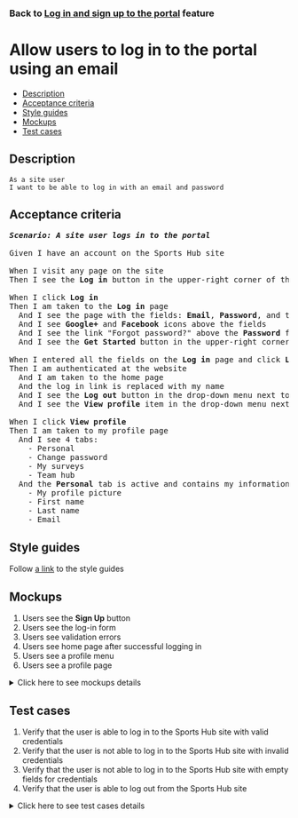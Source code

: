 ### Back to [Log in and sign up to the portal](../../README.md) feature

# Allow users to log in to the portal using an email

- [Description](#description)
- [Acceptance criteria](#acceptance-criteria)
- [Style guides](#style-guides)
- [Mockups](#mockups)
- [Test cases](#test-cases)

## Description

    As a site user
    I want to be able to log in with an email and password

## Acceptance criteria

<pre>
<b><i>Scenario: A site user logs in to the portal</i></b>

Given I have an account on the Sports Hub site

When I visit any page on the site
Then I see the <b>Log in</b> button in the upper-right corner of the page

When I click <b>Log in</b>
Then I am taken to the <b>Log in</b> page
  And I see the page with the fields: <b>Email</b>, <b>Password</b>, and the <b>Log in</b> button
  And I see <b>Google+</b> and <b>Facebook</b> icons above the fields
  And I see the link "Forgot password?" above the <b>Password</b> field
  And I see the <b>Get Started</b> button in the upper-right corner of the page, next to the label "Don’t have an account?"

When I entered all the fields on the <b>Log in</b> page and click <b>Log in</b>
Then I am authenticated at the website
  And I am taken to the home page
  And the log in link is replaced with my name
  And I see the <b>Log out</b> button in the drop-down menu next to my name
  And I see the <b>View profile</b> item in the drop-down menu next to my name

When I click <b>View profile</b>
Then I am taken to my profile page
  And I see 4 tabs:
    - Personal
    - Change password
    - My surveys
    - Team hub
  And the <b>Personal</b> tab is active and contains my information:
    - My profile picture
    - First name
    - Last name
    - Email
</pre>

## Style guides

Follow [a link](https://www.figma.com/proto/0zkkf5WC77OSpvyD6YXpFE/Style-guides?page-id=0%3A1&node-id=19%3A5368&viewport=266%2C48%2C0.54&scaling=min-zoom&starting-point-node-id=19%3A5368) to the style guides

## Mockups

1. Users see the <b>Sign Up</b> button
2. Users see the log-in form
3. Users see validation errors
4. Users see home page after successful logging in
5. Users see a profile menu
6. Users see a profile page

<details>
  <summary>Click here to see mockups details</summary>

**1. Users see the Sign Up button:**

![Users see the Sign Up button](/sports_hub_portal/web_application_features/log_in_and_sign_up/images/home_page_logged_out_user.png)

**2. Users see the log-in form:**

![Users see the log-in form](/sports_hub_portal/web_application_features/log_in_and_sign_up/images/log_in_empty_form.png)

**3. Users see validation errors:**

![Users see validation errors](/sports_hub_portal/web_application_features/log_in_and_sign_up/images/log_in_form_validation.png)

**4. Users see home page after successful logging in:**

![Users see home page after successful logging in](/sports_hub_portal/web_application_features/log_in_and_sign_up/images/home_page_logged_in_user.png)

**5. Users see a profile menu:**

![Users see a profile menu](/sports_hub_portal/web_application_features/log_in_and_sign_up/images/user_profile_menu_for_email_registration.png)

**6. Users see a profile page:**

![Users see a profile page](/sports_hub_portal/web_application_features/log_in_and_sign_up/images/user_profile_page.png)

</details>

## Test cases

1. Verify that the user is able to log in to the Sports Hub site with valid credentials
2. Verify that the user is not able to log in to the Sports Hub site with invalid credentials
3. Verify that the user is not able to log in to the Sports Hub site with empty fields for credentials
4. Verify that the user is able to log out from the Sports Hub site

<details>
  <summary>Click here to see test cases details</summary>

### **#1. Verify that the user is able to log in to the Sports Hub site with valid credentials**

|Preconditions|Steps|Expected result
------|-------|----------
|- Go to the Sports Hub home page</br>- Have a site user account registered|1) Click **Log in** in the upper-right corner of the page</br>2) Enter valid data in the **Email address** and **Password** fields</br>3) Click **Log in**|3) The user is successfully logged in|

### **#2. Verify that the user is not able to log in to the Sports Hub site with invalid credentials**

|Preconditions|Steps|Expected result
------|-------|----------
|- Go to the Sports Hub home page|1) Click **Log in** in the upper-right corner of the page</br>2) Enter invalid data in the **Email address** or **Password** fields</br>3) Click **Log in**|3) The user is not able to log in with invalid credentials|

### **#3. Verify that the user is not able to log in to the Sports Hub site with empty fields for credentials**

|Preconditions|Steps|Expected result
------|-------|----------
|- Go to the Sports Hub home page|1) Click **Log in** in the upper-right corner of the page</br>2) Leave the <b>Email address</b> and <b>Password</b> fields empty</br>3) Click **Log in**|3) The user is not able to log in to the account with invalid credentials|

### **#4. Verify that the user is able to log out from the Sports Hub site**

|Preconditions|Steps|Expected result
------|-------|----------
|- Go to the Sports Hub home page</br>- The user is logged in|1) Click the drop-down button on the right of the profile picture</br>2) Select **Log out** from the drop-down menu|2) The user is logged out from the Sports Hub site|
</details>
